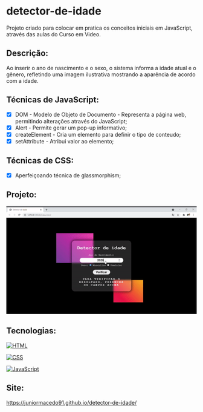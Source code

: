 # detector-de-idade
Projeto criado para colocar em pratica os conceitos iniciais em JavaScript, através das aulas do Curso em Video.

## Descrição:
Ao inserir o ano de nascimento e o sexo, o sistema informa a idade atual e o gênero, refletindo uma imagem ilustrativa mostrando a aparência de acordo com a idade.

## Técnicas de JavaScript:

  - [x] DOM - Modelo de Objeto de Documento - Representa a página web, permitindo alterações através do JavaScript;
  - [x] Alert - Permite gerar um pop-up informativo;
 - [x] createElement - Cria um elemento para definir o tipo de conteudo;
 - [x] setAttribute - Atribui valor ao elemento;

## Técnicas de CSS:

 - [x] Aperfeiçoando técnica de glassmorphism;

## Projeto:

<p align="center">
  <img src="age.gif" width="700px">
</p>

## Tecnologias:

[![HTML](https://img.shields.io/badge/HTML-red?style=for-the-badge&logo=HTML5&labelColor=black)](https://github.com/JuniorMacedo91)

[![CSS](https://img.shields.io/badge/CSS3-blue?style=for-the-badge&logo=CSS3&labelColor=black)](https://github.com/JuniorMacedo91)

[![JavaScript](https://img.shields.io/badge/javascript-yellow?style=for-the-badge&logo=javascript&labelColor=black)](https://github.com/JuniorMacedo91)

## Site:
https://juniormacedo91.github.io/detector-de-idade/

